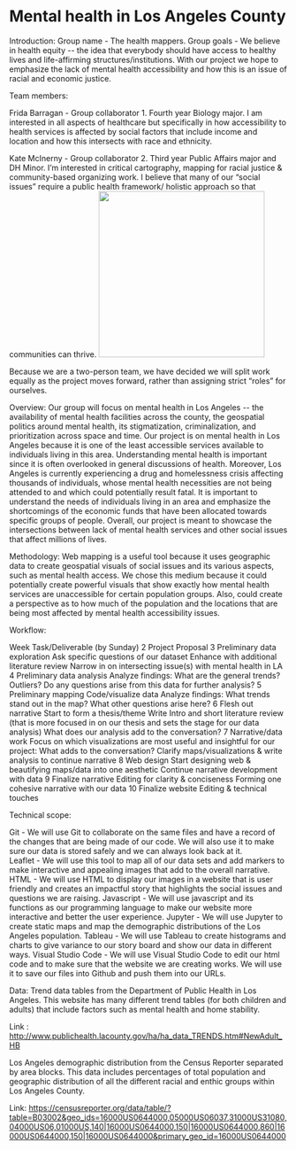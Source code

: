 <b><h1>Mental health in Los Angeles County</h1></b>

Introduction: 
Group name - The health mappers.
Group goals - We believe in health equity -- the idea that everybody should have access to healthy lives and life-affirming structures/institutions. With our project we hope to emphasize the lack of mental health accessibility and how this is an issue of racial and economic justice.

Team members: 

Frida Barragan - Group collaborator 1. Fourth year Biology major. I am interested in all aspects of healthcare but specifically in how accessibility to health services is affected by social factors that include income and location and how this intersects with race and ethnicity. 

Kate McInerny - Group collaborator 2. Third year Public Affairs major and DH Minor. I’m interested in critical cartography, mapping for racial justice & community-based organizing work. I believe that many of our “social issues” require a public health framework/ holistic approach so that communities can thrive.
<img src= "![katepic](https://user-images.githubusercontent.com/81277714/114334030-71101600-9ae5-11eb-9ae0-00ca4620e986.jpg)" width=300 px>


Because we are a two-person team, we have decided we will split work equally as the project moves forward, rather than assigning strict “roles” for ourselves.

Overview:
Our group will focus on mental health in Los Angeles -- the availability of mental health facilities across the county, the geospatial politics around mental health, its stigmatization, criminalization, and prioritization across space and time. Our project is on mental health in Los Angeles because it is one of the least accessible services available to individuals living in this area. Understanding mental health is important since it is often overlooked in general discussions of health. Moreover, Los Angeles is currently experiencing a drug and homelessness crisis affecting thousands of individuals, whose mental health necessities are not being attended to and which could potentially result fatal. It is important to understand the needs of individuals living in an area and emphasize the shortcomings of the economic funds that have been allocated towards specific groups of people. Overall, our project is meant to showcase the intersections between lack of mental health services and other social issues that affect millions of lives.

Methodology:
Web mapping is a useful tool because it uses geographic data to create geospatial visuals of social issues and its various aspects, such as mental health access. We chose this medium because it could potentially create powerful visuals that show exactly how mental health services are unaccessible for certain population groups. Also, could create a perspective as to how much of the population and the locations that are being most affected by mental health accessibility issues.

Workflow:


Week
Task/Deliverable (by Sunday)
2
Project Proposal
3
Preliminary data exploration
Ask specific questions of our dataset
Enhance with additional literature review
Narrow in on intersecting issue(s) with mental health in LA
4
Preliminary data analysis 
Analyze findings: What are the general trends? Outliers? Do any questions arise from this data for further analysis?
5
Preliminary mapping
Code/visualize data
Analyze findings: What trends stand out in the map? What other questions arise here?
6
Flesh out narrative
Start to form a thesis/theme
Write Intro and short literature review (that is more focused in on our thesis and sets the stage for our data analysis)
What does our analysis add to the conversation?
7
Narrative/data work
Focus on which visualizations are most useful and insightful for our project: What adds to the conversation?
Clarify maps/visualizations & write analysis to continue narrative
8
Web design
Start designing web & beautifying maps/data into one aesthetic
Continue narrative development with data
9
Finalize narrative
Editing for clarity & conciseness
Forming one cohesive narrative with our data
10
Finalize website
Editing & technical touches



Technical scope:

Git - We will use Git to collaborate on the same files and have a record of the changes that are being made of our code. We will also use it to make sure our data is stored safely and we can always look back at it.  
Leaflet - We will use this tool to map all of our data sets and add markers to make interactive and appealing images that add to the overall narrative.
HTML - We will use HTML to display our images in a website that is user friendly and creates an impactful story that highlights the social issues and questions we are raising.
Javascript - We will use javascript and its functions as our programming language to make our website more interactive and better the user experience. 
Jupyter - We will use Jupyter to create static maps and map the demographic distributions of the Los Angeles population.
Tableau -  We will use Tableau to create histograms and charts to give variance to our story board and show our data in different ways.
Visual Studio Code - We will use Visual Studio Code to edit our html code and to make sure that the website we are creating works. We will use it to save our files into Github and push them into our URLs.

Data:
Trend data tables from the Department of Public Health in Los Angeles. This website has many different trend tables (for both children and adults) that include factors such as mental health and home stability.

Link : http://www.publichealth.lacounty.gov/ha/ha_data_TRENDS.htm#NewAdult_HB

Los Angeles demographic distribution from the Census Reporter separated by area blocks. This data includes percentages of total population and geographic distribution of all the different racial and enthic groups within Los Angeles County.

Link: https://censusreporter.org/data/table/?table=B03002&geo_ids=16000US0644000,05000US06037,31000US31080,04000US06,01000US,140|16000US0644000,150|16000US0644000,860|16000US0644000,150|16000US0644000&primary_geo_id=16000US0644000
